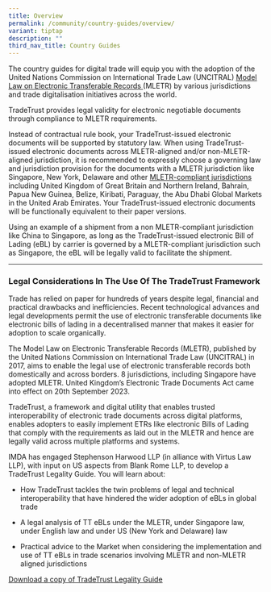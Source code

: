 ```yaml
---
title: Overview
permalink: /community/country-guides/overview/
variant: tiptap
description: ""
third_nav_title: Country Guides
---
```

<p>The country guides for digital trade will equip you with the adoption
of the United Nations Commission on International Trade Law (UNCITRAL)
<a href="https://uncitral.un.org/en/texts/ecommerce/modellaw/electronic_transferable_records" rel="noopener noreferrer nofollow" target="_blank"><u>Model Law on Electronic Transferable Records</u> 
</a>(MLETR) by various jurisdictions and trade digitalisation initiatives
across the world.</p>
<p>TradeTrust provides legal validity for electronic negotiable documents
through compliance to MLETR requirements.</p>
<p>Instead of contractual rule book, your TradeTrust-issued electronic documents
will be supported by statutory law. When using TradeTrust-issued electronic
documents across MLETR-aligned and/or non-MLETR-aligned jurisdiction, it
is recommended to expressly choose a governing law and jurisdiction provision
for the documents with a MLETR jurisdiction like Singapore, New York, Delaware
and other <a href="https://uncitral.un.org/en/texts/ecommerce/modellaw/electronic_transferable_records/status" rel="noopener noreferrer nofollow" target="_blank">MLETR-compliant jurisdictions</a> including
United Kingdom of Great Britain and Northern Ireland, Bahrain, Papua New
Guinea, Belize, Kiribati, Paraguay, the Abu Dhabi Global Markets in the
United Arab Emirates. Your TradeTrust-issued electronic documents<strong> </strong>will
be functionally equivalent to their paper versions.</p>
<p></p>
<p>Using an example of a shipment from a non MLETR-compliant jurisdiction
like China to Singapore, as long as the TradeTrust-issued electronic Bill
of Lading (eBL) by carrier is governed by a MLETR-compliant jurisdiction
such as Singapore, the eBL will be legally valid to facilitate the shipment.</p>
<p></p>
<p></p>
<hr>
<h3><strong>Legal Considerations In The Use Of The TradeTrust Framework</strong></h3>
<p>Trade has relied on paper for hundreds of years despite legal, financial
and practical drawbacks and inefficiencies. Recent technological advances
and legal developments permit the use of electronic transferable documents
like electronic bills of lading in a decentralised manner that makes it
easier for adoption to scale organically.</p>
<p>The Model Law on Electronic Transferable Records (MLETR), published by
the United Nations Commission on International Trade Law (UNCITRAL) in
2017, aims to enable the legal use of electronic transferable records both
domestically and across borders. 8 jurisdictions, including Singapore have
adopted MLETR. United Kingdom’s Electronic Trade Documents Act came into
effect on 20th September 2023.</p>
<p>TradeTrust, a framework and digital utility that enables trusted interoperability
of electronic trade documents across digital platforms, enables adopters
to easily implement ETRs like electronic Bills of Lading that comply with
the requirements as laid out in the MLETR and hence are legally valid across
multiple platforms and systems.</p>
<p></p>
<p>IMDA has engaged Stephenson Harwood LLP (in alliance with Virtus Law LLP),
with input on US aspects from Blank Rome LLP, to develop a TradeTrust Legality
Guide. You will learn about:</p>
<ul data-tight="true" class="tight">
<li>
<p>How TradeTrust tackles the twin problems of legal and technical interoperability
that have hindered the wider adoption of eBLs in global trade</p>
</li>
<li>
<p>A legal analysis of TT eBLs under the MLETR, under Singapore law, under
English law and under US (New York and Delaware) law</p>
</li>
<li>
<p>Practical advice to the Market when considering the implementation and
use of TT eBLs in trade scenarios involving MLETR and non-MLETR aligned
jurisdictions</p>
</li>
</ul>
<p></p>
<p><a href="https://www.tradetrust.io/static/images/legality/Stephenson_Harwood_Article_on_TradeTrust_eBLs.pdf" rel="noopener noreferrer nofollow" target="_blank"><u>Download a copy of TradeTrust Legality Guide</u></a>
</p>
<p></p>
<p></p>